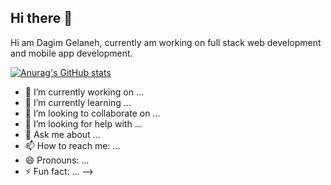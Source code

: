## Hi there 👋

Hi am Dagim Gelaneh, currently am working on full stack web development and mobile app development.

[![Anurag's GitHub stats](https://github-readme-stats.vercel.app/api?username=dagiStark)](https://github.com/anuraghazra/github-readme-stats)

- 🔭 I’m currently working on ...
- 🌱 I’m currently learning ...
- 👯 I’m looking to collaborate on ...
- 🤔 I’m looking for help with ...
- 💬 Ask me about ...
- 📫 How to reach me: ...
- 😄 Pronouns: ...
- ⚡ Fun fact: ...
-->
